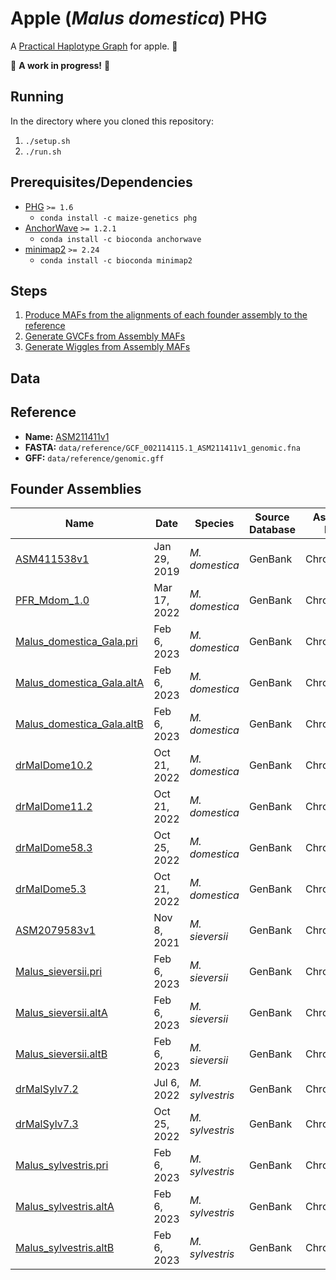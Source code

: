 # Apple (*Malus domestica*) PHG
A [Practical Haplotype Graph](https://www.maizegenetics.net/phg) for apple. 🍎

🚧 **A work in progress!** 🚧

## Running
In the directory where you cloned this repository:
1. `./setup.sh`
2. `./run.sh`

## Prerequisites/Dependencies
* [PHG](https://bitbucket.org/bucklerlab/practicalhaplotypegraph) `>= 1.6`
    * `conda install -c maize-genetics phg`
* [AnchorWave](https://github.com/baoxingsong/AnchorWave) `>= 1.2.1`
    * `conda install -c bioconda anchorwave`
* [minimap2](https://github.com/lh3/minimap2) `>= 2.24`
    * `conda install -c bioconda minimap2`

## Steps
1. [Produce MAFs from the alignments of each founder assembly to the reference](./align/align.sh)
2. [Generate GVCFs from Assembly MAFs](./gvcf/gvcf.sh)
3. [Generate Wiggles from Assembly MAFs](./wiggle/wiggle.sh)

## Data
## Reference
* **Name:** [ASM211411v1](https://www.ncbi.nlm.nih.gov/data-hub/genome/GCF_002114115.1/)
* **FASTA:** `data/reference/GCF_002114115.1_ASM211411v1_genomic.fna`
* **GFF:** `data/reference/genomic.gff`

## Founder Assemblies
| Name | Date | Species | Source Database | Assembly Level | Assembly Method | Genome Size | Genome Coverage | Sequencing Technology | File |
| --- | --- | --- | --- | --- | --- | --- | --- | --- | --- |
| [ASM411538v1](https://www.ncbi.nlm.nih.gov/data-hub/genome/GCA_004115385.1/) | Jan 29, 2019 | *M. domestica* | GenBank | Chromosome | FALCON v. 0.4 | 660.5 Mb | 100.0x | PacBio RSII | `data/assemblies/GCA_004115385.1_ASM411538v1_genomic.fna` |
| [PFR_Mdom_1.0](https://www.ncbi.nlm.nih.gov/data-hub/genome/GCA_022606005.1/) | Mar 17, 2022 | *M. domestica* | GenBank | Chromosome |     MaSuRCA v. 1.0 | 754.7 Mb | 200.0x | Illumina HiSeq; PacBio RSII | `data/assemblies/GCA_022606005.1_PFR_Mdom_1.0_genomic.fna` |
| [Malus_domestica_Gala.pri](https://www.ncbi.nlm.nih.gov/data-hub/genome/GCA_028456005.1/) | Feb 6, 2023 | *M. domestica* | GenBank | Chromosome | DeNovaMAGIC v. 3 | 652.4 Mb | 707.0x | Illumina | `data/assemblies/GCA_028456005.1_Malus_domestica_Gala.pri_genomic.fna` |
| [Malus_domestica_Gala.altA](https://www.ncbi.nlm.nih.gov/data-hub/genome/GCA_028456015.1/) | Feb 6, 2023 | *M. domestica* | GenBank | Chromosome | DeNovaMAGIC v. 3 | 657.7 Mb | 707.0x | Illumina |  `data/assemblies/GCA_028456015.1_Malus_domestica_Gala.altA_genomic.fna` |
| [Malus_domestica_Gala.altB](https://www.ncbi.nlm.nih.gov/data-hub/genome/GCA_028456065.1/) | Feb 6, 2023 | *M. domestica* | GenBank | Chromosome | DeNovaMAGIC v. 3 | 577.2 Mb | 707.0x | Illumina |  `data/assemblies/GCA_028456065.1_Malus_domestica_Gala.altB_genomic.fna` |
| [drMalDome10.2](https://www.ncbi.nlm.nih.gov/data-hub/genome/GCA_916050505.2/) | Oct 21, 2022 | *M. domestica* | GenBank | Chromosome | various | 648.2 Mb | 31.0x | PacBio,Illumina,Arima | `data/assemblies/GCA_916050505.2_drMalDome10.2_genomic.fna` |
| [drMalDome11.2](https://www.ncbi.nlm.nih.gov/data-hub/genome/GCA_916612005.2/) | Oct 21, 2022 | *M. domestica* | GenBank | Chromosome | various | 652.8 Mb | 42.0x | PacBio,Illumina,Arima | `data/assemblies/GCA_916612005.2_drMalDome11.2_genomic.fna` |
| [drMalDome58.3](https://www.ncbi.nlm.nih.gov/data-hub/genome/GCA_916615275.3/) | Oct 25, 2022 | *M. domestica* | GenBank | Chromosome | various | 642.6 Mb | 24.0x | PacBio,Illumina,Arima2 | `data/assemblies/GCA_916615275.3_drMalDome58.3_genomic.fna` |
| [drMalDome5.3](https://www.ncbi.nlm.nih.gov/data-hub/genome/GCA_916615385.2/) | Oct 21, 2022 | *M. domestica* | GenBank | Chromosome | various | 646.8 Mb | 25.0x | PacBio,Illumina,Arima | `data/assemblies/GCA_916615385.2_drMalDome5.3_genomic.fna` |
| [ASM2079583v1](https://www.ncbi.nlm.nih.gov/data-hub/genome/GCA_020795835.1/) | Nov 8, 2021 | *M. sieversii* | GenBank | Chromosome | String graph v. 1 | 682.9 Mb | 149.1x | Nanopore | `data/assemblies/GCA_020795835.1_ASM2079583v1_genomic.fna` |
| [Malus_sieversii.pri](https://www.ncbi.nlm.nih.gov/data-hub/genome/GCA_028456125.1/) | Feb 6, 2023 | *M. sieversii* | GenBank | Chromosome | DeNovaMAGIC v. 3 | 667.7 Mb | 780.0x | Illumina | `data/assemblies/GCA_028456125.1_Malus_sieversii.pri_genomic.fna` |
| [Malus_sieversii.altA](https://www.ncbi.nlm.nih.gov/data-hub/genome/GCA_028456135.1/) | Feb 6, 2023 | *M. sieversii* | GenBank | Chromosome | DeNovaMAGIC v. 3 | 653.6 Mb | 780.0x | Illumina | `data/assemblies/GCA_028456135.1_Malus_sieversii.altA_genomic.fna` |
| [Malus_sieversii.altB](https://www.ncbi.nlm.nih.gov/data-hub/genome/GCA_028456155.1/) | Feb 6, 2023 | *M. sieversii* | GenBank | Chromosome | DeNovaMAGIC v. 3 | 612.2 Mb | 780.0x | Illumina | `data/assemblies/GCA_028456155.1_Malus_sieversii.altB_genomic.fna` |
| [drMalSylv7.2](https://www.ncbi.nlm.nih.gov/data-hub/genome/GCF_916048215.2/) | Jul 6, 2022 | *M. sylvestris* | GenBank | Chromosome | See comment on NCBI | 641 Mb | 25.0x | See comment on NCBI | `data/assemblies/GCF_916048215.2_drMalSylv7.2_genomic.fna` |
| [drMalSylv7.3](https://www.ncbi.nlm.nih.gov/data-hub/genome/GCA_916048215.3/) | Oct 25, 2022 | *M. sylvestris* | GenBank | Chromosome | various | 641 Mb | 25.0x | PacBio,Illumina,Arima | `data/assemblies/GCA_916048215.3_drMalSylv7.3_genomic.fna` |
| [Malus_sylvestris.pri](https://www.ncbi.nlm.nih.gov/data-hub/genome/GCA_028456055.1/) | Feb 6, 2023 | *M. sylvestris* | GenBank | Chromosome | DeNovaMAGIC v. 3 | 661 Mb | 623.0x | Illumina | `data/assemblies/GCA_028456055.1_Malus_sylvestris.pri_genomic.fna` |
| [Malus_sylvestris.altA](https://www.ncbi.nlm.nih.gov/data-hub/genome/GCA_028456085.1/) | Feb 6, 2023 | *M. sylvestris* | GenBank | Chromosome | DeNovaMAGIC v. 3 | 627.6 Mb | 623.0x | Illumina | `data/assemblies/GCA_028456085.1_Malus_sylvestris.altA_genomic.fna` |
| [Malus_sylvestris.altB](https://www.ncbi.nlm.nih.gov/data-hub/genome/GCA_028456105.1/) | Feb 6, 2023 | *M. sylvestris* | GenBank | Chromosome | DeNovaMAGIC v. 3 | 601.4 Mb | 623.0x | Illumina | `data/assemblies/GCA_028456105.1_Malus_sylvestris.altB_genomic.fna` |

